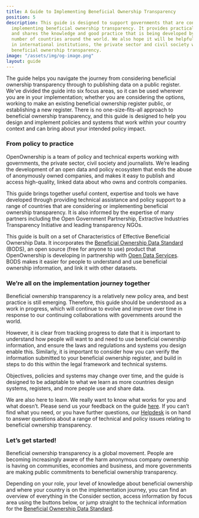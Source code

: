 ```yaml
---
title: A Guide to Implementing Beneficial Ownership Transparency
position: 5
description: This guide is designed to support governments that are considering or
  implementing beneficial ownership transparency. It provides practical resources,
  and shares the knowledge and good practice that is being developed by a growing
  number of countries around the world. We also hope it will be helpful for people
  in international institutions, the private sector and civil society who are supporting
  beneficial ownership transparency.
image: "/assets/img/og-image.png"
layout: guide
---
```


The guide helps you navigate the journey from considering beneficial ownership transparency through to publishing data on a public register. We’ve divided the guide into six focus areas, so it can be used wherever you are in your implementation; whether you are considering the options, working to make an existing beneficial ownership register public, or establishing a new register. There is no one-size-fits-all approach to beneficial ownership transparency, and this guide is designed to help you design and implement policies and systems that work within your country context and can bring about your intended policy impact.

### From policy to practice

OpenOwnership is a team of policy and technical experts working with governments, the private sector, civil society and journalists. We’re leading the development of an open data and policy ecosystem that ends the abuse of anonymously owned companies, and makes it easy to publish and access high-quality, linked data about who owns and controls companies.

This guide brings together useful content, expertise and tools we have developed through providing technical assistance and policy support to a range of countries that are considering or implementing beneficial ownership transparency.  It is also informed by the expertise of many partners including the Open Government Partnership, Extractive Industries Transparency Initiative and leading transparency NGOs. 

This guide is built on a set of Characteristics of Effective Beneficial Ownership Data. It incorporates the [Beneficial Ownership Data Standard](http://standard.openownership.org/en/v0-1/) (BODS), an open source (free for anyone to use) product that OpenOwnership is developing in partnership with [Open Data Services](http://www.opendataservices.coop/). BODS makes it easier for people to understand and use beneficial ownership information, and link it with other datasets.


### We’re all on the implementation journey together

Beneficial ownership transparency is a relatively new policy area, and best practice is still emerging. Therefore, this guide should be understood as a work in progress, which will continue to evolve and improve over time in response to our continuing collaborations with governments around the world.

However, it is clear from tracking progress to date that it is important to understand how people will want to and need to use beneficial ownership information, and ensure the laws and regulations and systems you design enable this. Similarly, it is important to consider how you can verify the information submitted to your beneficial ownership register, and build in steps to do this within the legal framework and technical systems.

Objectives, policies and systems may change over time, and the guide is designed to be adaptable to what we learn as more countries design systems, registers, and more people use and share data.

We are also here to learn. We really want to know what works for you and what doesn’t. Please send us your feedback on the guide [here](mailto:support@openownership.org). If you can’t find what you need, or you have further questions, our [Helpdesk](mailto:support@openownership.org) is on hand to answer questions about a range of technical and policy issues relating to beneficial ownership transparency. 


### Let’s get started! 

Beneficial ownership transparency is a global movement. People are becoming increasingly aware of the harm anonymous company ownership is having on communities, economies and business, and more governments are making public commitments to beneficial ownership transparency.

Depending on your role, your level of knowledge about beneficial ownership and where your country is on the implementation journey, you can find an overview of everything in the Consider section, access information by focus area using the buttons below, or jump straight to the technical information for the [Beneficial Ownership Data Standard](http://standard.openownership.org/en/v0-1/).